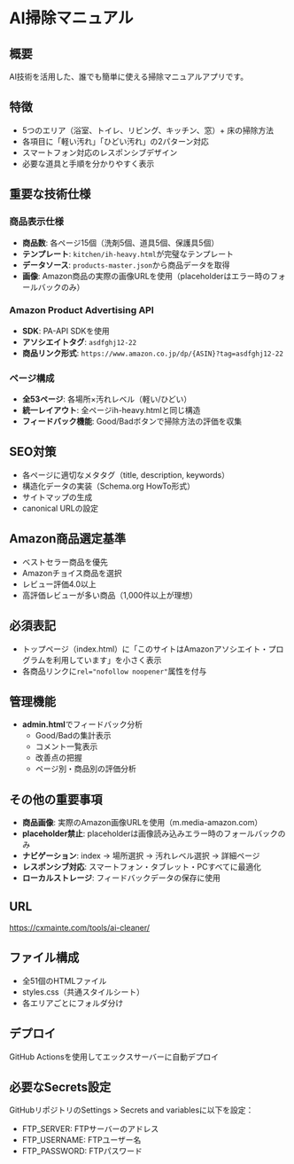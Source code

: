 # AI掃除マニュアル

## 概要
AI技術を活用した、誰でも簡単に使える掃除マニュアルアプリです。

## 特徴
- 5つのエリア（浴室、トイレ、リビング、キッチン、窓）+ 床の掃除方法
- 各項目に「軽い汚れ」「ひどい汚れ」の2パターン対応
- スマートフォン対応のレスポンシブデザイン
- 必要な道具と手順を分かりやすく表示

## 重要な技術仕様

### 商品表示仕様
- **商品数**: 各ページ15個（洗剤5個、道具5個、保護具5個）
- **テンプレート**: `kitchen/ih-heavy.html`が完璧なテンプレート
- **データソース**: `products-master.json`から商品データを取得
- **画像**: Amazon商品の実際の画像URLを使用（placeholderはエラー時のフォールバックのみ）

### Amazon Product Advertising API
- **SDK**: PA-API SDKを使用
- **アソシエイトタグ**: `asdfghj12-22`
- **商品リンク形式**: `https://www.amazon.co.jp/dp/{ASIN}?tag=asdfghj12-22`

### ページ構成
- **全53ページ**: 各場所×汚れレベル（軽い/ひどい）
- **統一レイアウト**: 全ページih-heavy.htmlと同じ構造
- **フィードバック機能**: Good/Badボタンで掃除方法の評価を収集

## SEO対策
- 各ページに適切なメタタグ（title, description, keywords）
- 構造化データの実装（Schema.org HowTo形式）
- サイトマップの生成
- canonical URLの設定

## Amazon商品選定基準
- ベストセラー商品を優先
- Amazonチョイス商品を選択
- レビュー評価4.0以上
- 高評価レビューが多い商品（1,000件以上が理想）

## 必須表記
- トップページ（index.html）に「このサイトはAmazonアソシエイト・プログラムを利用しています」を小さく表示
- 各商品リンクに`rel="nofollow noopener"`属性を付与

## 管理機能
- **admin.html**でフィードバック分析
  - Good/Badの集計表示
  - コメント一覧表示
  - 改善点の把握
  - ページ別・商品別の評価分析

## その他の重要事項
- **商品画像**: 実際のAmazon画像URLを使用（m.media-amazon.com）
- **placeholder禁止**: placeholderは画像読み込みエラー時のフォールバックのみ
- **ナビゲーション**: index → 場所選択 → 汚れレベル選択 → 詳細ページ
- **レスポンシブ対応**: スマートフォン・タブレット・PCすべてに最適化
- **ローカルストレージ**: フィードバックデータの保存に使用

## URL
https://cxmainte.com/tools/ai-cleaner/

## ファイル構成
- 全51個のHTMLファイル
- styles.css（共通スタイルシート）
- 各エリアごとにフォルダ分け

## デプロイ
GitHub Actionsを使用してエックスサーバーに自動デプロイ

## 必要なSecrets設定
GitHubリポジトリのSettings > Secrets and variablesに以下を設定：
- FTP_SERVER: FTPサーバーのアドレス
- FTP_USERNAME: FTPユーザー名
- FTP_PASSWORD: FTPパスワード